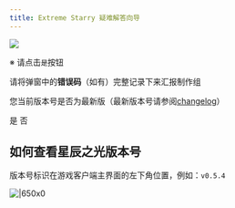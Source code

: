 ```yaml
---
title: Extreme Starry 疑难解答向导
---
```


<!-- ![](image/README/1725793034018.webp) -->

![](image/Yes/1725793923900.webp)

※ 请点击`是`按钮

请将弹窗中的**错误码**（如有）完整记录下来汇报制作组

您当前版本号是否为最新版（最新版本号请参阅[changelog](https://es.ra2modol.com/ChangeLog/)）

<GuideButton to="/FAQ/LaunchingES/Dialog/FatalError/Yes">是</GuideButton>
<GuideButton to="/FAQ/LaunchingES/Dialog/FatalError/No">否</GuideButton>

## 如何查看星辰之光版本号

版本号标识在游戏客户端主界面的左下角位置，例如：`v0.5.4`

![|650x0](image/README/1701934137403.webp)
